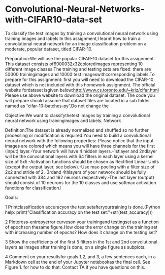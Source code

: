 # Convolutional-Neural-Networks-with-CIFAR10-data-set
To classify the test images by training a convolutional neural network using training images and labels
In this assignment,I learnt how to train a convolutional neural network for an image classification problem on a moderate, popular dataset, titled CIFAR-10.

Preparation:We  will  use the popular  CIFAR-10  dataset  for  this  assignment. This dataset consists  of6000032x32coloredimages representing 10 different  image classes.The  training and  testing  sets  are  fixed:  there  are  50000 trainingimages  and 10000  test  imageswithcorresponding  labels.To  prepare  for  this  assignment:  first  you will  need  to  download  the CIFAR-10  dataset  which  is  not  included  with  this  homework  assignment. The  official  website fordataset isgiven below:http://www.cs.toronto.edu/~kriz/cifar.html Please  use  above  website  to  download the  original  dataset.  The  code  you  will  prepare  should assume  that  dataset  files  are  located  in a sub  folder named  as “cifar-10-batches-py”.Do  not change the 

Objective:We want to classifythetest images by training a convolutional neural network using trainingimages and labels. Network   

Definition:The   dataset   is   already   normalized   and shuffled so   no   further processing or modification is required.You need to build a convolutional neural network with the following properties:-Please notice that the input images are colored which means you will have three channels for the first (input) layer.-Your network will have 4 hidden layers.-1stlayer and 2ndlayer will be the convolutional layers with 64 filters in each layer using a kernel size of 5x5.-Activation functions should be chosen as Rectified Linear Units (except the output layer, see below).-Use max-pooling with a filter size of 2x2 and stride of 2.-3rdand  4thlayers  of  your  network  should  be  fully  connected  with  384  and  192  neurons respectively.-The  last  layer  (output)  should  consist  of  10  neurons  for  the  10  classes  and  use  softmax activation functions for classification.I

Goals:

1 Printclassification  accuracyon  the test  setafteryourtraining  is  done.(Python help: print("Classification accuracy on the test set:"+str(test_accuracy)))

2 Plotcross-entropyerror  curveson  your trainingand testingset  as  a function  of epochson thesame figure.How does the error change on the training set with increasing number of epochs? How does it change on the testing set? 

3 Show the coefficients  of the  first  5  filters in  the 1st and 2nd convolutional  layers as images after training is done, on a single figure as subplots.

4 Comment on your resultsfor goals 1,2, and 3, a few sentences each, in a Markdown cell at the end of your Jupyter notebookas the final cell. See Figure 1. for how to do that. Contact TA if you have questions on this.

